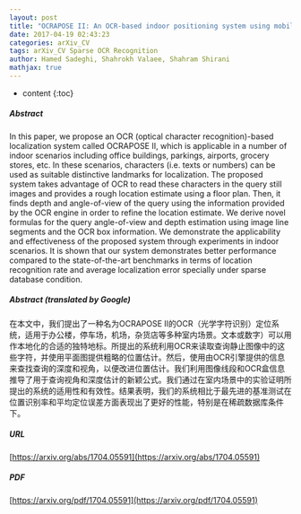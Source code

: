 ```yaml
---
layout: post
title: "OCRAPOSE II: An OCR-based indoor positioning system using mobile phone images"
date: 2017-04-19 02:43:23
categories: arXiv_CV
tags: arXiv_CV Sparse OCR Recognition
author: Hamed Sadeghi, Shahrokh Valaee, Shahram Shirani
mathjax: true
---
```


* content
{:toc}

##### Abstract
In this paper, we propose an OCR (optical character recognition)-based localization system called OCRAPOSE II, which is applicable in a number of indoor scenarios including office buildings, parkings, airports, grocery stores, etc. In these scenarios, characters (i.e. texts or numbers) can be used as suitable distinctive landmarks for localization. The proposed system takes advantage of OCR to read these characters in the query still images and provides a rough location estimate using a floor plan. Then, it finds depth and angle-of-view of the query using the information provided by the OCR engine in order to refine the location estimate. We derive novel formulas for the query angle-of-view and depth estimation using image line segments and the OCR box information. We demonstrate the applicability and effectiveness of the proposed system through experiments in indoor scenarios. It is shown that our system demonstrates better performance compared to the state-of-the-art benchmarks in terms of location recognition rate and average localization error specially under sparse database condition.

##### Abstract (translated by Google)
在本文中，我们提出了一种名为OCRAPOSE II的OCR（光学字符识别）定位系统，适用于办公楼，停车场，机场，杂货店等多种室内场景。文本或数字）可以用作本地化的合适的独特地标。所提出的系统利用OCR来读取查询静止图像中的这些字符，并使用平面图提供粗略的位置估计。然后，使用由OCR引擎提供的信息来查找查询的深度和视角，以便改进位置估计。我们利用图像线段和OCR盒信息推导了用于查询视角和深度估计的新颖公式。我们通过在室内场景中的实验证明所提出的系统的适用性和有效性。结果表明，我们的系统相比于最先进的基准测试在位置识别率和平均定位误差方面表现出了更好的性能，特别是在稀疏数据库条件下。

##### URL
[https://arxiv.org/abs/1704.05591](https://arxiv.org/abs/1704.05591)

##### PDF
[https://arxiv.org/pdf/1704.05591](https://arxiv.org/pdf/1704.05591)

